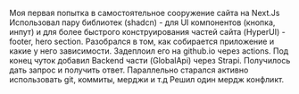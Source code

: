 Моя первая попытка в самостоятельное сооружение сайта на Next.Js
Использовал пару библиотек (shadcn) - для UI компонентов (кнопка, инпут) и
для более быстрого конструирования частей сайта (HyperUI) - footer, hero section.
Разобрался в том, как собирается приложение и какие у него зависимости.
Задеплоил его на github.io через actions.
Под конец чуток добавил Backend части (GlobalApi) через Strapi.
Получилось дать запрос и получить ответ.
Параллельно старался активно использовать git, коммиты, мерджи и т.д
Решил один мердж конфликт.